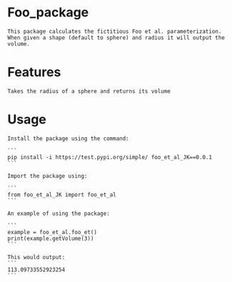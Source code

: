 # Foo_package

    This package calculates the fictitious Foo et al. parameterization. When given a shape (default to sphere) and radius it will output the volume.

# Features

    Takes the radius of a sphere and returns its volume

# Usage

    Install the package using the command:

    ```
    pip install -i https://test.pypi.org/simple/ foo_et_al_JK==0.0.1
    ```

    Import the package using:

    ```
    from foo_et_al_JK import foo_et_al
    ```

    An example of using the package:

    ```
    example = foo_et_al.foo_et()
    print(example.getVolume(3))
    ```

    This would output: 
    ```
    113.09733552923254
    ```